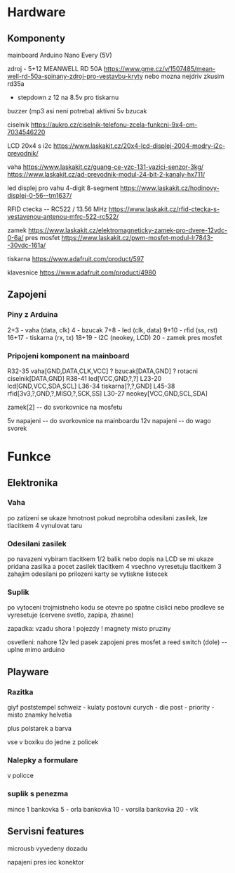 # Hardware

## Komponenty

mainboard
  Arduino Nano Every (5V)

zdroj - 5+12
  MEANWELL RD 50A
  https://www.gme.cz/v/1507485/mean-well-rd-50a-spinany-zdroj-pro-vestavbu-kryty
  nebo mozna nejdriv zkusim rd35a
  + stepdown z 12 na 8.5v pro tiskarnu

buzzer (mp3 asi neni potreba)
  aktivni 5v bzucak

ciselnik
  https://aukro.cz/ciselnik-telefonu-zcela-funkcni-9x4-cm-7034546220

LCD 20x4 s i2c
  https://www.laskakit.cz/20x4-lcd-displej-2004-modry-i2c-prevodnik/

vaha
  https://www.laskakit.cz/guang-ce-yzc-131-vazici-senzor-3kg/
  https://www.laskakit.cz/ad-prevodnik-modul-24-bit-2-kanaly-hx711/

led displej pro vahu
  4-digit 8-segment
  https://www.laskakit.cz/hodinovy-displej-0-56--tm1637/

RFID ctecka -- RC522 / 13.56 MHz
  https://www.laskakit.cz/rfid-ctecka-s-vestavenou-antenou-mfrc-522-rc522/

zamek
  https://www.laskakit.cz/elektromagneticky-zamek-pro-dvere-12vdc-0-6a/
  pres mosfet
  https://www.laskakit.cz/pwm-mosfet-modul-lr7843--30vdc-161a/

tiskarna
  https://www.adafruit.com/product/597

klavesnice
  https://www.adafruit.com/product/4980


## Zapojeni

### Piny z Arduina

2+3 - vaha (data, clk)
4 - bzucak
7+8 - led (clk, data)
9+10 - rfid (ss, rst)
16+17 - tiskarna (rx, tx)
18+19 - I2C (neokey, LCD)
20 - zamek pres mosfet

### Pripojeni komponent na mainboard

R32-35 vaha[GND,DATA,CLK,VCC]
? bzucak[DATA,GND]
? rotacni ciselnik[DATA,GND]
R38-41 led[VCC,GND,?,?]
L23-20 lcd[GND,VCC,SDA,SCL]
L36-34 tiskarna[?,?,GND]
L45-38 rfid[3v3,?,GND,?,MISO,?,SCK,SS]
L30-27 neokey[VCC,GND,SCL,SDA]

zamek[2] -- do svorkovnice na mosfetu

5v napajeni -- do svorkovnice na mainboardu
12v napajeni -- do wago svorek

# Funkce

## Elektronika

### Vaha

po zatizeni se ukaze hmotnost
pokud neprobiha odesilani zasilek, lze tlacitkem 4 vynulovat taru

### Odesilani zasilek

po navazeni vybiram tlacitkem 1/2 balik nebo dopis
na LCD se mi ukaze pridana zasilka a pocet zasilek
tlacitkem 4 vsechno vyresetuju
tlacitkem 3 zahajim odesilani
po prilozeni karty se vytiskne listecek

### Suplik

po vytoceni trojmistneho kodu se otevre
po spatne cislici nebo prodleve se vyresetuje (cervene svetlo, zapipa, zhasne)

zapadka: vzadu shora
! pojezdy
! magnety misto pruziny

osvetleni:
nahore 12v led pasek
zapojeni pres mosfet a reed switch (dole) -- uplne mimo arduino

## Playware

### Razitka

giyf poststempel schweiz
    - kulaty postovni curych
    - die post
    - priority
    - misto znamky helvetia

plus polstarek a barva

vse v boxiku do jedne z policek

### Nalepky a formulare

v policce

### suplik s penezma

mince 1
bankovka 5 - orla
bankovka 10 - vorsila
bankovka 20 - vlk

## Servisni features

microusb vyvedeny dozadu

napajeni pres iec konektor

